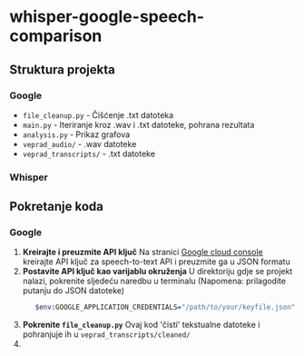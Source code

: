 # whisper-google-speech-comparison

## Struktura projekta

### Google 
- `file_cleanup.py` - Čišćenje .txt datoteka
- `main.py` - Iteriranje kroz .wav i .txt datoteke, pohrana rezultata
- `analysis.py` - Prikaz grafova
- `veprad_audio/` - .wav datoteke
- `veprad_transcripts/` - .txt datoteke

### Whisper

## Pokretanje koda

### Google
1. **Kreirajte i preuzmite API ključ**
   Na stranici [Google cloud console](https://console.cloud.google.com/) kreirajte API ključ za speech-to-text API i preuzmite ga u JSON formatu
2. **Postavite API ključ kao varijablu okruženja**
   U direktoriju gdje se projekt nalazi, pokrenite sljedeću naredbu u terminalu (Napomena: prilagodite putanju do JSON datoteke)
   ```sh
      $env:GOOGLE_APPLICATION_CREDENTIALS="/path/to/your/keyfile.json"
   ```
3. **Pokrenite `file_cleanup.py`**
  Ovaj kod 'čisti' tekstualne datoteke i pohranjuje ih u `veprad_transcripts/cleaned/`
4. 
